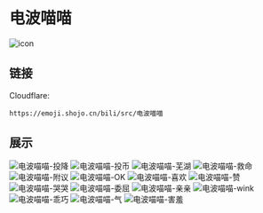 # 电波喵喵
![icon](https://emoji.shojo.cn/bili/src/电波喵喵/icon.png)
## 链接
Cloudflare:
```
https://emoji.shojo.cn/bili/src/电波喵喵
```
## 展示
![电波喵喵-投降](https://emoji.shojo.cn/bili/src/电波喵喵/电波喵喵-投降.png)
![电波喵喵-投币](https://emoji.shojo.cn/bili/src/电波喵喵/电波喵喵-投币.png)
![电波喵喵-芜湖](https://emoji.shojo.cn/bili/src/电波喵喵/电波喵喵-芜湖.png)
![电波喵喵-救命](https://emoji.shojo.cn/bili/src/电波喵喵/电波喵喵-救命.png)
![电波喵喵-附议](https://emoji.shojo.cn/bili/src/电波喵喵/电波喵喵-附议.png)
![电波喵喵-OK](https://emoji.shojo.cn/bili/src/电波喵喵/电波喵喵-OK.png)
![电波喵喵-喜欢](https://emoji.shojo.cn/bili/src/电波喵喵/电波喵喵-喜欢.png)
![电波喵喵-赞](https://emoji.shojo.cn/bili/src/电波喵喵/电波喵喵-赞.png)
![电波喵喵-哭哭](https://emoji.shojo.cn/bili/src/电波喵喵/电波喵喵-哭哭.png)
![电波喵喵-委屈](https://emoji.shojo.cn/bili/src/电波喵喵/电波喵喵-委屈.png)
![电波喵喵-亲亲](https://emoji.shojo.cn/bili/src/电波喵喵/电波喵喵-亲亲.png)
![电波喵喵-wink](https://emoji.shojo.cn/bili/src/电波喵喵/电波喵喵-wink.png)
![电波喵喵-乖巧](https://emoji.shojo.cn/bili/src/电波喵喵/电波喵喵-乖巧.png)
![电波喵喵-气](https://emoji.shojo.cn/bili/src/电波喵喵/电波喵喵-气.png)
![电波喵喵-害羞](https://emoji.shojo.cn/bili/src/电波喵喵/电波喵喵-害羞.png)
